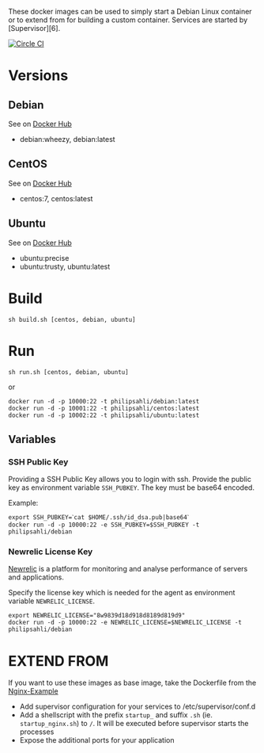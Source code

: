 These docker images can be used to simply start a Debian Linux container
or to extend from for building a custom container. Services are started by [Supervisor][6].

[![Circle CI](https://circleci.com/gh/sahlinet/docker-baselinux/tree/master.svg?style=svg)](https://circleci.com/gh/sahlinet/docker-baselinux/tree/master)

# Versions

## Debian

See on [Docker Hub][4]

* debian:wheezy, debian:latest

## CentOS

See on [Docker Hub][5]

* centos:7, centos:latest

## Ubuntu

See on [Docker Hub][8]

* ubuntu:precise
* ubuntu:trusty, ubuntu:latest

# Build

    sh build.sh [centos, debian, ubuntu]


# Run


    sh run.sh [centos, debian, ubuntu]


or


    docker run -d -p 10000:22 -t philipsahli/debian:latest
    docker run -d -p 10001:22 -t philipsahli/centos:latest
    docker run -d -p 10002:22 -t philipsahli/ubuntu:latest
 

## Variables
### SSH Public Key

Providing a SSH Public Key allows you to login with ssh. Provide the public key
as environment variable `SSH_PUBKEY`. The key must be base64 encoded.

Example:

    export SSH_PUBKEY=ˋcat $HOME/.ssh/id_dsa.pub|base64ˋ
    docker run -d -p 10000:22 -e SSH_PUBKEY=$SSH_PUBKEY -t philipsahli/debian

### Newrelic License Key

[Newrelic][1] is a platform for monitoring and analyse performance of servers and applications.

Specify the license key which is needed for the agent as environment variable `NEWRELIC_LICENSE`.

    export NEWRELIC_LICENSE="8w9839d18d918d8189d819d9"
    docker run -d -p 10000:22 -e NEWRELIC_LICENSE=$NEWRELIC_LICENSE -t philipsahli/debian

# EXTEND FROM

If you want to use these images as base image, take the Dockerfile from the [Nginx-Example](https://github.com/sahlinet/docker-baselinux/tree/master/examples/nginx)

* Add supervisor configuration for your services to /etc/supervisor/conf.d
* Add a shellscript with the prefix `startup_` and suffix `.sh` (ie. `startup_nginx.sh`) to `/`. It will be executed before supervisor starts the processes
* Expose the additional ports for your application

[1]: http://newrelic.com
[4]: https://registry.hub.docker.com/u/philipsahli/centos/
[5]: https://registry.hub.docker.com/u/philipsahli/debian/
[8]: https://registry.hub.docker.com/u/philipsahli/ubuntu/
